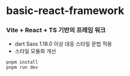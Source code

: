 # basic-react-framework
### Vite + React + TS 기반의 프레임 워크

- dart Sass 1.18.0 이상 대응 스타일 문법 적용
- 스타일 모듈화 개선


```
pnpm install
pnpm run dev
```
